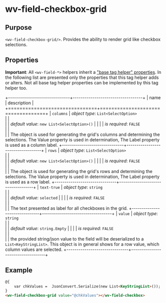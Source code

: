 ﻿<!--{"sort_order":10, "name": "wv-field-checkbox-grid", "label": "wv-field-checkbox-grid"}-->
# wv-field-checkbox-grid

## Purpose

`<wv-field-checkbox-grid/>`. Provides the ability to render grid like checkbox selections.


## Properties
**Important**: All `<wv-field-*>` helpers inherit a ["base tag helper" properties](docs/developer/tag-helpers/wv-field-base). In the following list are presented only the properties that this tag helper adds or alters. Not all base tag helper properties can be implemented by this tag helper too.

+-------------------------------+-----------------------------------+
| name                          | description                       |
+===============================+===================================+
| `columns`                     | *object type*: `List<SelectOption>`                         
|                               |         
|                               | *default value*: `new List<SelectOption>()`
|                               |
|                               | *is required*: `FALSE`                      
|                               |                                   
|                               | The object is used for generating the grid's columns and determining the selections. The Value property is used in determination, The Label property is used as a column label.
+-------------------------------+-----------------------------------+
| `rows`                        | *object type*: `List<SelectOption>`                         
|                               |         
|                               | *default value*: `new List<SelectOption>()`
|                               |
|                               | *is required*: `FALSE`                      
|                               |                                   
|                               | The object is used for generating the grid's rows and determining the selections. The Value property is used in determination, The Label property is used as a row label.
+-------------------------------+-----------------------------------+
| `text-true`                   | *object type*: `string`                         
|                               |         
|                               | *default value*: `selected`
|                               |
|                               | *is required*: `FALSE`                      
|                               |                                   
|                               | The text presented as label for all checkboxes in the grid.
+-------------------------------+-----------------------------------+
| `value`                       | *object type*: `string`                         
|                               |         
|                               | *default value*: `string.Empty`
|                               |
|                               | *is required*: `FALSE`                      
|                               |                                   
|                               | the provided string/json value to the field will be deserialized to a `List<KeyStringList>`. This object is in general shows for a row value, which column values are selected.
+-------------------------------+-----------------------------------+


## Example

```html
@{
	var chkValues =  JsonConvert.Serialize(new List<KeyStringList>());
}
<wv-field-checkbox-grid value="@chkValues"></wv-field-checkbox>
```

